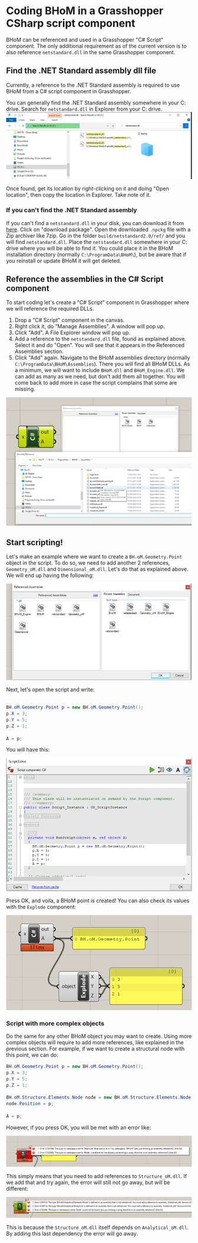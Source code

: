 # Coding BHoM in a Grasshopper CSharp script component

BHoM can be referenced and used in a Grasshopper "C# Script" component. The only additional requirement as of the current version is to also reference `netstandard.dll` in the same Grasshopper component.

## Find the .NET Standard assembly dll file

Currently, a reference to the .NET Standard assembly is required to use BHoM from a C# script component in Grasshopper. 

You can generally find the .NET Standard assembly somewhere in your C: drive. Search for `netstandard.dll` in Explorer from your C: drive.
![Alt text](image-2.png)

Once found, get its location by right-clicking on it and doing "Open location", then copy the location in Explorer. Take note of it.

### If you can't find the .NET Standard assembly
If you can't find a `netstandard.dll` in your disk, you can download it from [here](https://www.nuget.org/packages/NETStandard.Library). Click on "download package". Open the downloaded `.npckg` file with a Zip archiver like 7zip. Go in the folder `build/netstandard2.0/ref/` and you will find `netstandard.dll`. Place the `netstandard.dll` somewhere in your C: drive where you will be able to find it. You could place it in the BHoM installation directory (normally `C:\ProgramData\BHoM\`), but be aware that if you reinstall or update BHoM it will get deleted.


## Reference the assemblies in the C# Script component

To start coding let's create a "C# Script" component in Grasshopper where we will reference the required DLLs.

1. Drop a "C# Script" component in the canvas.
2. Right click it, do "Manage Assemblies". A window will pop up.
3. Click "Add". A File Explorer window will pop up.
4. Add a reference to the `netstandard.dll` file, found as explained above. Select it and do "Open". You will see that it appears in the Referenced Assemblies section.
5. Click "Add" again. Navigate to the BHoM assemblies directory (normally `C:\ProgramData\BHoM\Assemblies`). There you will find all BHoM DLLs. As a minimum, we will want to include `BHoM.dll` and `BHoM_Engine.dll`. We can add as many as we need, but don't add them all together. You will come back to add more in case the script complains that some are missing.

![Referenced assemblies](referenced_assemblies01.png)

    

## Start scripting!

Let's make an example where we want to create a `BH.oM.Geometry.Point` object in the script. To do so, we need to add another 2 references, `Geometry_oM.dll` and `Dimensional_oM.dll`. Let's do that as explained above. We will end up having the following:

![Alt text](referenced_assemblies02.png)

Next, let's open the script and write:
```cs

BH.oM.Geometry.Point p = new BH.oM.Geometry.Point();
p.X = 3;
p.Y = 5;
p.Z = 1;

A = p;
```

You will have this:

![Alt text](examplescript.png)

Press OK, and voila, a BHoM point is created! You can also check its values with the `Explode` component:

![Alt text](examplescript_output.png)


### Script with more complex objects

Do the same for any other BHoM object you may want to create. Using more complex objects will require to add more references, like explained in the previous section. For example, if we want to create a structural node with this point, we can do:

```cs
BH.oM.Geometry.Point p = new BH.oM.Geometry.Point();
p.X = 3;
p.Y = 5;
p.Z = 1;

BH.oM.Structure.Elements.Node node = new BH.oM.Structure.Elements.Node();
node.Position = p;

A = p;
```

However, if you press OK, you will be met with an error like:

![Alt text](examplescript_error01.png)

This simply means that you need to add references to `Structure_oM.dll`. If we add that and try again, the error will still not go away, but will be different:

![Alt text](examplescript_error02.png)

This is because the `Structure_oM.dll` itself depends on `Analytical_oM.dll`.  
By adding this last dependency the error will go away.
